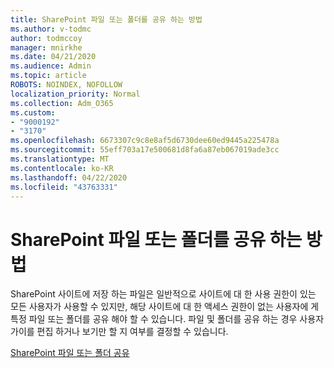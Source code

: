 ```yaml
---
title: SharePoint 파일 또는 폴더를 공유 하는 방법
ms.author: v-todmc
author: todmccoy
manager: mnirkhe
ms.date: 04/21/2020
ms.audience: Admin
ms.topic: article
ROBOTS: NOINDEX, NOFOLLOW
localization_priority: Normal
ms.collection: Adm_O365
ms.custom:
- "9000192"
- "3170"
ms.openlocfilehash: 6673307c9c8e8af5d6730dee60ed9445a225478a
ms.sourcegitcommit: 55eff703a17e500681d8fa6a87eb067019ade3cc
ms.translationtype: MT
ms.contentlocale: ko-KR
ms.lasthandoff: 04/22/2020
ms.locfileid: "43763331"
---
```

# <a name="how-to-share-sharepoint-files-or-folders"></a>SharePoint 파일 또는 폴더를 공유 하는 방법

SharePoint 사이트에 저장 하는 파일은 일반적으로 사이트에 대 한 사용 권한이 있는 모든 사용자가 사용할 수 있지만, 해당 사이트에 대 한 액세스 권한이 없는 사용자에 게 특정 파일 또는 폴더를 공유 해야 할 수 있습니다. 파일 및 폴더를 공유 하는 경우 사용자가이를 편집 하거나 보기만 할 지 여부를 결정할 수 있습니다.

[SharePoint 파일 또는 폴더 공유](https://support.office.com/article/1fe37332-0f9a-4719-970e-d2578da4941c)